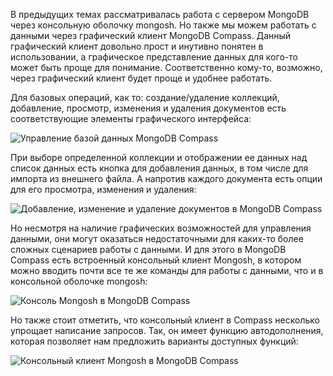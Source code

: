 В предыдущих темах рассматривалась работа с сервером MongoDB через консольную оболочку mongosh. Но также мы можем работать с данными через графический клиент MongoDB Compass. Данный графический клиент довольно прост и инутивно понятен в использовании, а графическое представление данных для кого-то может быть проще для понимание. Соответственно кому-то, возможно, через графический клиент будет проще и удобнее работать.

Для базовых операций, как то: создание/удаление коллекций, добавление, просмотр, изменения и удаления документов есть соответствующие элементы графического интерфейса:

![Управление базой данных MongoDB Compass](https://metanit.com/nosql/mongodb/pics/2.11.png)

При выборе определенной коллекции и отображении ее данных над список данных есть кнопка для добавления данных, в том числе для импорта из внешнего файла. А напротив каждого документа есть опции для его просмотра, изменения и удаления:

![Добавление, изменение и удаление документов в MongoDB Compass](https://metanit.com/nosql/mongodb/pics/2.16.png)

Но несмотря на наличие графических возможностей для управления данными, они могут оказаться недостаточными для каких-то более сложных сценариев работы с данными. И для этого в MongoDB Compass есть встроенный консольный клиент Mongosh, в котором можно вводить почти все те же команды для работы с данными, что и в консольной оболочке mongosh:

![Консоль Mongosh в MongoDB Compass](https://metanit.com/nosql/mongodb/pics/2.17.png)

Но также стоит отметить, что консольный клиент в Compass несколько упрощает написание запросов. Так, он имеет функцию автодополнения, которая позволяет нам предложить варианты доступных функций:

![Консольный клиент Mongosh в MongoDB Compass](https://metanit.com/nosql/mongodb/pics/2.18.png)